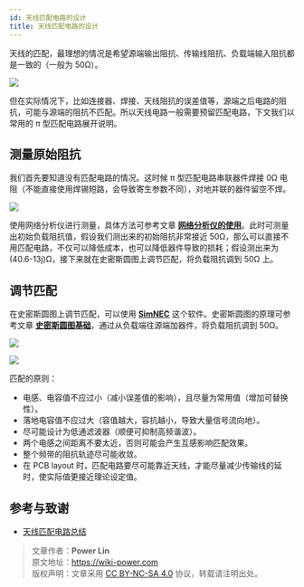 ```yaml
---
id: 天线匹配电路的设计
title: 天线匹配电路的设计
---
```


天线的匹配，最理想的情况是希望源端输出阻抗、传输线阻抗、负载端输入阻抗都是一致的（一般为 50Ω）。

![](https://cos.wiki-power.com/img/20220531150107.png)

但在实际情况下，比如连接器、焊接、天线阻抗的误差值等，源端之后电路的阻抗，可能与源端的阻抗不匹配。所以天线电路一般需要预留匹配电路，下文我们以常用的 π 型匹配电路展开说明。

## 测量原始阻抗

我们首先要知道没有匹配电路的情况。这时候 π 型匹配电路串联器件焊接 0Ω 电阻（不能直接使用焊锡短路，会导致寄生参数不同），对地并联的器件留空不焊。

![](https://cos.wiki-power.com/img/20220531150242.png)

使用网络分析仪进行测量，具体方法可参考文章 [**网络分析仪的使用**](https://wiki-power.com/%E7%BD%91%E7%BB%9C%E5%88%86%E6%9E%90%E4%BB%AA%E7%9A%84%E4%BD%BF%E7%94%A8)。此时可测量出初始负载阻抗值，假设我们测出来的初始阻抗非常接近 50Ω，那么可以直接不用匹配电路，不仅可以降低成本，也可以降低器件导致的损耗；假设测出来为 (40.6-13j)Ω，接下来就在史密斯圆图上调节匹配，将负载阻抗调到 50Ω 上。

## 调节匹配

在史密斯圆图上调节匹配，可以使用 [**SimNEC**](http://www.ae6ty.com/smith_charts.html) 这个软件。史密斯圆图的原理可参考文章 [**史密斯圆图基础**](https://wiki-power.com/%E5%8F%B2%E5%AF%86%E6%96%AF%E5%9C%86%E5%9B%BE%E5%9F%BA%E7%A1%80)，通过从负载端往源端加器件，将负载阻抗调到 50Ω。

![](https://cos.wiki-power.com/img/20220531150624.png)

![](https://cos.wiki-power.com/img/20220531151108.png)

匹配的原则：

- 电感、电容值不应过小（减小误差值的影响），且尽量为常用值（增加可替换性）。
- 落地电容值不应过大（容值越大，容抗越小，导致大量信号流向地）。
- 尽可能设计为低通滤波器（顺便可抑制高频谐波）。
- 两个电感之间距离不要太近，否则可能会产生互感影响匹配效果。
- 整个频带的阻抗轨迹尽可能收敛。
- 在 PCB layout 时，匹配电路要尽可能靠近天线，才能尽量减少传输线的延时，使实际值更接近理论设定值。

## 参考与致谢

- [天线匹配电路总结](https://momodiyer.work/20past/201901250p/201901250p.html)

> 文章作者：**Power Lin**  
> 原文地址：<https://wiki-power.com>  
> 版权声明：文章采用 [CC BY-NC-SA 4.0](https://creativecommons.org/licenses/by/4.0/deed.zh) 协议，转载请注明出处。
